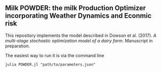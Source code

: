 ## Milk POWDER: the milk Production Optimizer incorporating Weather Dynamics and Econmic risk

This repository implements the model described in Dowson et al. (2017). *A
multi-stage stochastic optimization model of a dairy farm*. Manuscript in preparation.

The easiest way to run it is via the command line

    julia POWDER.jl "path/to/parameters.json"
